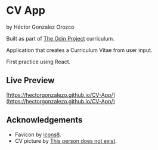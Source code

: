 # CV App

by Héctor Gonzalez Orozco

Built as part of [The Odin Project](https://www.theodinproject.com/) curriculum.

Application that creates a Curriculum Vitae from user input.

First practice using React.


## Live Preview

[https://hectorgonzalezo.github.io/CV-App/](https://hectorgonzalezo.github.io/CV-App/)

## Acknowledgements

- Favicon by [icons8](https://icons8.com/).
- CV picture by [This person does not exist](https://thispersondoesnotexist.com/).


